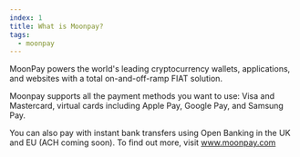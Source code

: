 ```yaml
---
index: 1
title: What is Moonpay?
tags: 
  - moonpay
---
```


MoonPay powers the world's leading cryptocurrency wallets, applications, and websites with a total on-and-off-ramp FIAT solution.

Moonpay supports all the payment methods you want to use: Visa and Mastercard, virtual cards including Apple Pay, Google Pay, and Samsung Pay. 

You can also pay with instant bank transfers using Open Banking in the UK and EU (ACH coming soon).
To find out more, visit www.moonpay.com
